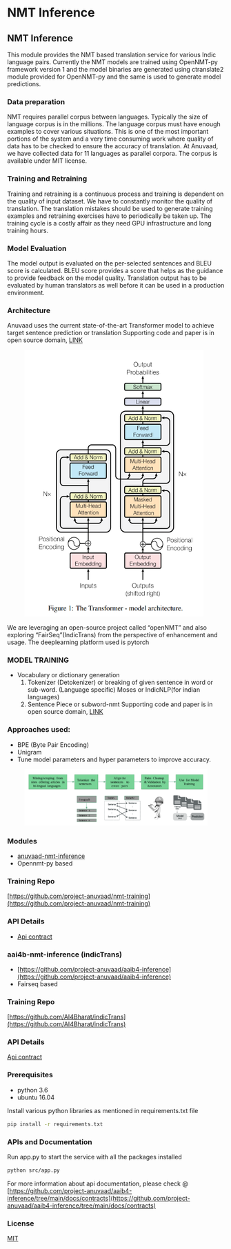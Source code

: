# NMT Inference

## NMT Inference

This module provides the NMT based translation service for various Indic language pairs. Currently the NMT models are trained using OpenNMT-py framework version 1 and the model binaries are generated using ctranslate2 module provided for OpenNMT-py and the same is used to generate model predictions.

### Data preparation

NMT requires parallel corpus between languages. Typically the size of language corpus is in the millions. The language corpus must have enough examples to cover various situations. This is one of the most important portions of the system and a very time consuming work where quality of data has to be checked to ensure the accuracy of translation. At Anuvaad, we have collected data for 11 languages as parallel corpora. The corpus is available under MIT license.

### Training and Retraining

Training and retraining is a continuous process and training is dependent on the quality of input dataset. We have to constantly monitor the quality of translation. The translation mistakes should be used to generate training examples and retraining exercises have to periodically be taken up. The training cycle is a costly affair as they need GPU infrastructure and long training hours.

### Model Evaluation

The model output is evaluated on the per-selected sentences and BLEU score is calculated. BLEU score provides a score that helps as the guidance to provide feedback on the model quality. Translation output has to be evaluated by human translators as well before it can be used in a production environment.

### Architecture

Anuvaad uses the current state-of-the-art Transformer model to achieve target sentence prediction or translation Supporting code and paper is in open source domain, [LINK](https://arxiv.org/abs/1706.03762)



<figure><img src="../.gitbook/assets/image (2) (1).png" alt=""><figcaption></figcaption></figure>

We are leveraging an open-source project called “openNMT” and also exploring “FairSeq”(IndicTrans) from the perspective of enhancement and usage. The deeplearning platform used is pytorch

### MODEL TRAINING

* Vocabulary or dictionary generation
  1. Tokenizer (Detokenizer) or breaking of given sentence in word or sub-word. (Language specific) Moses or IndicNLP(for indian languages)
  2. Sentence Piece or subword-nmt Supporting code and paper is in open source domain, [LINK](https://github.com/google/sentencepiece.git)

### Approaches used:

* BPE (Byte Pair Encoding)
* Unigram
* Tune model parameters and hyper parameters to improve accuracy.

<figure><img src="../.gitbook/assets/image (1) (1) (1) (1) (1).png" alt=""><figcaption></figcaption></figure>

### Modules

* [anuvaad-nmt-inference](https://github.com/project-anuvaad/anuvaad/tree/develop/anuvaad-nmt-inference)&#x20;
* Opennmt-py based

### Training Repo

[https://github.com/project-anuvaad/nmt-training](https://github.com/project-anuvaad/nmt-training)

### API Details

* [Api contract](https://github.com/project-anuvaad/anuvaad/tree/develop/anuvaad-nmt-inference/docs/contracts/apis)&#x20;

### aai4b-nmt-inference (indicTrans)

* [https://github.com/project-anuvaad/aaib4-inference](https://github.com/project-anuvaad/aaib4-inference)
* Fairseq based

### Training Repo

[https://github.com/AI4Bharat/indicTrans](https://github.com/AI4Bharat/indicTrans)

### API Details

[Api contract](https://github.com/project-anuvaad/aaib4-inference/tree/main/docs/contracts/apis)

### Prerequisites

* python 3.6
* ubuntu 16.04

Install various python libraries as mentioned in requirements.txt file

```bash
pip install -r requirements.txt
```

### APIs and Documentation

Run app.py to start the service with all the packages installed

```bash
python src/app.py
```

For more information about api documentation, please check @ [https://github.com/project-anuvaad/aaib4-inference/tree/main/docs/contracts](https://github.com/project-anuvaad/aaib4-inference/tree/main/docs/contracts)

### License

[MIT](https://choosealicense.com/licenses/mit/)
